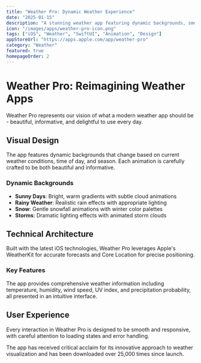 ```yaml
---
title: "Weather Pro: Dynamic Weather Experience"
date: "2025-01-15"
description: "A stunning weather app featuring dynamic backgrounds, smooth animations, and accurate forecasts. Experience weather like never before."
icon: "/images/apps/weather-pro-icon.png"
tags: ["iOS", "Weather", "SwiftUI", "Animation", "Design"]
appStoreUrl: "https://apps.apple.com/app/weather-pro"
category: "Weather"
featured: true
homepageOrder: 2
---
```


# Weather Pro: Reimagining Weather Apps

Weather Pro represents our vision of what a modern weather app should be - beautiful, informative, and delightful to use every day.

## Visual Design

The app features dynamic backgrounds that change based on current weather conditions, time of day, and season. Each animation is carefully crafted to be both beautiful and informative.

### Dynamic Backgrounds

- **Sunny Days**: Bright, warm gradients with subtle cloud animations
- **Rainy Weather**: Realistic rain effects with appropriate lighting
- **Snow**: Gentle snowfall animations with winter color palettes
- **Storms**: Dramatic lighting effects with animated storm clouds

## Technical Architecture

Built with the latest iOS technologies, Weather Pro leverages Apple's WeatherKit for accurate forecasts and Core Location for precise positioning.

### Key Features

The app provides comprehensive weather information including temperature, humidity, wind speed, UV index, and precipitation probability, all presented in an intuitive interface.

## User Experience

Every interaction in Weather Pro is designed to be smooth and responsive, with careful attention to loading states and error handling.

The app has received critical acclaim for its innovative approach to weather visualization and has been downloaded over 25,000 times since launch.
